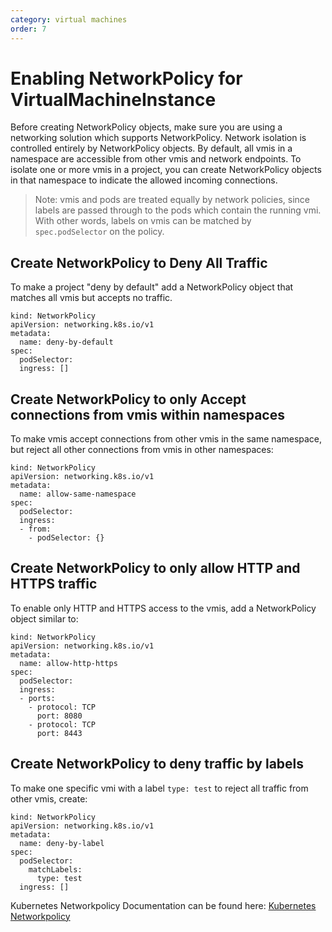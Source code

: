 ```yaml
---
category: virtual machines
order: 7
---
```

# Enabling NetworkPolicy for VirtualMachineInstance

Before creating NetworkPolicy objects, make sure you are using a networking solution which supports NetworkPolicy. Network isolation is controlled entirely by NetworkPolicy objects. By default, all vmis in a namespace are accessible from other vmis and network endpoints. To isolate one or more vmis in a project, you can create NetworkPolicy objects in that namespace to indicate the allowed incoming connections.

> Note: vmis and pods are treated equally by network policies, since labels are passed through to the pods which contain the running vmi. With other words, labels on vmis can be matched by ```spec.podSelector``` on the policy.

## Create NetworkPolicy to Deny All Traffic

To make a project "deny by default" add a NetworkPolicy object that matches all vmis but accepts no traffic.


```
kind: NetworkPolicy
apiVersion: networking.k8s.io/v1
metadata:
  name: deny-by-default
spec:
  podSelector:
  ingress: []
```

## Create NetworkPolicy to only Accept connections from vmis within namespaces

To make vmis accept connections from other vmis in the same namespace, but reject all other connections from vmis in other namespaces:


```
kind: NetworkPolicy
apiVersion: networking.k8s.io/v1
metadata:
  name: allow-same-namespace
spec:
  podSelector:
  ingress:
  - from:
    - podSelector: {}
```


## Create NetworkPolicy to only allow HTTP and HTTPS traffic

To enable only HTTP and HTTPS access to the vmis, add a NetworkPolicy object similar to:

```
kind: NetworkPolicy
apiVersion: networking.k8s.io/v1
metadata:
  name: allow-http-https
spec:
  podSelector:
  ingress:
  - ports:
    - protocol: TCP
      port: 8080
    - protocol: TCP
      port: 8443
```


## Create NetworkPolicy to deny traffic by labels

To make one specific vmi with a label ```type: test``` to reject all traffic from other vmis, create:

```
kind: NetworkPolicy
apiVersion: networking.k8s.io/v1
metadata:
  name: deny-by-label
spec:
  podSelector:
    matchLabels:
      type: test
  ingress: []
```

Kubernetes Networkpolicy Documentation can be found here: [Kubernetes Networkpolicy](https://kubernetes.io/docs/concepts/services-networking/network-policies/)
